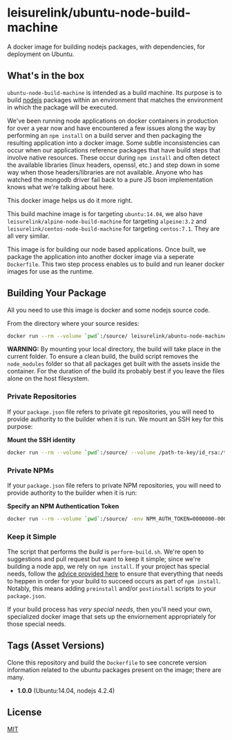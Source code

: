 # leisurelink/ubuntu-node-build-machine

A docker image for building nodejs packages, with dependencies, for deployment on Ubuntu.

## What's in the box

`ubuntu-node-build-machine` is intended as a build machine. Its purpose is to build [nodejs](https://nodejs.org/en/) packages within an environment that matches the environment in which the package will be executed.

We've been running node applications on docker containers in production for over a year now and have encountered a few issues along the way by performing an `npm install` on a build server and then packaging the resulting application into a docker image. Some subtle inconsistencies can occur when our applications reference packages that have build steps that involve native resources. These occur during `npm install` and often detect the available libraries (linux headers, openssl, etc.) and step down in some way when those headers/libraries are not available. Anyone who has watched the mongodb driver fail back to a pure JS bson implementation knows what we're talking about here.

This docker image helps us do it more right.

This build machine image is for targeting `ubuntu:14.04`, we also have `leisurelink/alpine-node-build-machine` for targeting `alpeine:3.2` and `leisurelink/centos-node-build-machine` for targeting `centos:7.1`. They are all very similar.

This image is for building our node based applications. Once built, we package the application into another docker image via a seperate `Dockerfile`. This two step process enables us to build and run leaner docker images for use as the runtime.

## Building Your Package

All you need to use this image is docker and some nodejs source code.

From the directory where your source resides:

```bash
docker run --rm --volume `pwd`:/source/ leisurelink/abuntu-node-machine
```

**WARNING:** By mounting your local directory, the build will take place in the current folder. To ensure a clean build, the build script removes the `node_modules` folder so that all packages get built with the assets inside the container. For the duration of the build its probably best if you leave the files alone on the host filesystem.

### Private Repositories

If your `package.json` file refers to private git repositories, you will need to provide authority to the builder when it is run. We mount an SSH key for this purpose:

**Mount the SSH identity**

```bash
docker run --rm --volume `pwd`:/source/ --volume /path-to-key/id_rsa:/tmp/id_rsa leisurelink/abuntu-node-build-machine
```

### Private NPMs

If your `package.json` file refers to private NPM repositories, you will need to provide authority to the builder when it is run:

**Specify an NPM Authentication Token**

```bash
docker run --rm --volume `pwd`:/source/ -env NPM_AUTH_TOKEN=0000000-0000-0000-0000-00000000000 leisurelink/abuntu-node-build-machine
```

### Keep it Simple

The script that performs the _build_ is `perform-build.sh`. We're open to suggestions and pull request but want to keep it simple; since we're building a node app, we rely on `npm install`. If your project has special needs, follow the [advice provided here](http://blog.keithcirkel.co.uk/how-to-use-npm-as-a-build-tool/) to ensure that everything that needs to heppen in order for your build to succeed occurs as part of `npm install`. Notably, this means adding `preinstall` and/or `postinstall` scripts to your `package.json`.

If your build process has _very special needs_, then you'll need your own, specialized docker image that sets up the enviornement appropriately for those special needs.

## Tags (Asset Versions)

Clone this repository and build the `Dockerfile` to see concrete version information related to the ubuntu packages present on the image; there are many.

* **1.0.0** (Ubuntu:14.04, nodejs 4.2.4)

## License

[MIT](https://github.com/LeisureLink/ubuntu-node-build-machine/blob/master/LICENSE)
